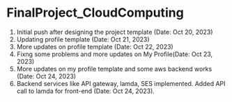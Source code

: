 # FinalProject_CloudComputing
 1. Initial push after designing the project template (Date: Oct 20, 2023)
 2. Updating profile template (Date: Oct 21, 2023)
 3. More updates on profile template (Date: Oct 22, 2023)
 4. Fixng some problems and more updates on My Profile(Date: Oct 23, 2023)
 5. More updates on my profile template and some aws backend works (Date: Oct 24, 2023)
 6. Backend services like API gateway, lamda, SES implemented. Added API call to lamda for front-end (Date: Oct 24, 2023). 
